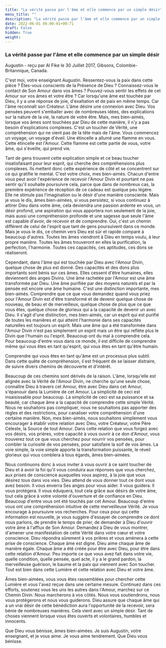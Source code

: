 ```yaml
---
title: "La vérité passe par l'âme et elle commence par un simple désir"
menu_title: ""
description: "La vérité passe par l'âme et elle commence par un simple désir"
date: 2022-06-01 06:00:01+00:71
draft: False
hidden: True
weight:
---
```

### La vérité passe par l'âme et elle commence par un simple désir

Augustin - reçu par Al Fike le 30 Juillet 2017, Gibsons, Colombie-Britannique, Canada.

C'est moi, votre enseignant Augustin. Ressentez-vous la paix dans cette pièce ? Êtes-vous conscients de la Présence de Dieu ? Connaissez-vous le contact de Son Amour dans vos âmes ? Pouvez-vous sentir les effets de cet Amour sur vos âmes et votre être ? Car lorsqu'une âme est touchée par Dieu, il y a une réponse de joie, d'exaltation et de paix en même temps. Car l'âme reconnaît son Créateur. L'âme désire une connexion avec Dieu. Vos pensées peuvent s'emballer avec de nombreuses idées, des explications sur la nature de la vie, la nature de votre être. Mais, mes bien-aimés, lorsque vos âmes sont touchées par Dieu de cette manière, il n'y a pas besoin d'explications complexes. C'est un toucher de Vérité, une compréhension qui ne vient pas de la tête mais de l'âme. Vous commencez un voyage, un voyage d'éveil. Une étincelle a allumé une flamme en vous. Cette étincelle est l'Amour. Cette flamme est cette partie de vous, votre âme, qui s'éveille, qui prend vie.

Tant de gens trouvent cette explication simple et ce beau toucher insatisfaisant pour leur esprit, qui cherche des compréhensions plus complexes. Ils mettent donc cette expérience de côté et se concentrent sur ce qui gratifie le mental. C'est votre choix, mes bien-aimés. Chacun d'entre vous peut avoir l'expérience de recevoir l'Amour Divin et pourtant ne pas sentir qu'il souhaite poursuivre cela, parce que dans de nombreux cas, la première expérience de réception de ce cadeau est quelque peu légère. Elle ne stimule pas l'imagination ou le désir d'une manière consciente. Mais je vous le dis, âmes bien-aimées, si vous persistez, si vous continuez à attirer Dieu dans votre âme, cela deviendra une passion ardente en vous, un désir profond, une aspiration qui vous apportera non seulement de la joie, mais aussi une compréhension profonde et une sagesse que seule l'âme est capable d'avoir, de recevoir et de comprendre. Oui, c'est un chemin différent de celui de l'esprit que tant de gens poursuivent dans ce monde. Mais je vous le dis, ce chemin vers Dieu est sûr et rapide comparé à beaucoup d'autres. Toutes les âmes viendront à Dieu en temps voulu, à leur propre manière. Toutes les âmes trouveront en elles la purification, la perfection, l'harmonie. Toutes ces capacités, ces aptitudes, ces dons se réaliseront.

Cependant, dans l'âme qui est touchée par Dieu avec l'Amour Divin, quelque chose de plus est donné. Des capacités et des dons plus importants sont bénis sur ces âmes. Elles cessent d'être humaines, elles deviennent des anges Divins. Une âme rachetée par l'Amour est une âme transformée par Dieu. Une âme purifiée par des moyens naturels et par la pensée est encore une âme humaine. C'est une distinction importante, mes bien-aimés. Comprendre que ce que vous demandez quand vous priez pour l'Amour Divin est d'être transformé et de devenir quelque chose de nouveau, de beau et de merveilleux, quelque chose de plus que ce que vous êtes, quelque chose de glorieux qui a la capacité de devenir un avec Dieu. Il s'agit d'une distinction, mes bien-aimés, car un esprit qui est purifié de toutes les manières et qui atteint l'harmonie dans ses capacités naturelles est toujours un esprit. Mais une âme qui a été transformée dans l'Amour Divin n'est pas simplement un esprit mais un être qui reflète plus le Divin que l'humain ou l'esprit. Beaucoup ont du mal à comprendre cela. Pour beaucoup d'entre vous dans ce monde, il est difficile de comprendre même qui vous êtes en tant qu'esprit, qui vous êtes en tant qu'être humain.

Comprendre qui vous êtes en tant qu'âme est un processus plus subtil. Dans cette quête de compréhension, il est fréquent de se laisser distraire, de suivre divers chemins de découverte et d'intérêt. 

Beaucoup de ces chemins sont dérivés de la raison. L'âme, lorsqu'elle est alignée avec la Vérité de l'Amour Divin, ne cherche qu'une seule chose, connaître Dieu à travers cet Amour, être avec Dieu dans cet Amour, s'épanouir dans la Lumière de cet Amour. La simplicité de ceci est insaisissable pour beaucoup. La simplicité de ceci est sa puissance et sa beauté, car chaque âme a la capacité de comprendre cette simple Vérité. Nous ne souhaitons pas compliquer, nous ne souhaitons pas apporter des règles et des restrictions, pour canaliser votre compréhension d'une certaine manière. Non, mes bien-aimés, nous souhaitons simplement vous encourager à établir votre relation avec Dieu, votre Créateur, votre Père Céleste, la Source de tout Amour. Dans cette relation que vous forgez avec vos désirs, vos prières, votre capacité à vous ouvrir à ce don d'Amour, vous trouverez tout ce que vous cherchez pour nourrir vos pensées, pour combler la curiosité de vos pensées, pour satisfaire la soif de vos âmes. La voie simple, la voie simple apporte la transformation puissante, le réveil glorieux qui vous comblera à tous égards, âmes bien-aimées.

Nous continuons donc à vous inviter à vous ouvrir à ce saint toucher de Dieu et à avoir la foi qu'il vous conduira aux réponses que vous cherchez, aux prises de conscience auxquelles vous aspirez, à la joie que vous désirez tous dans vos vies. Dieu attend de vous donner tout ce dont vous avez besoin. Il vous enverra Ses anges pour vous aider. Il vous guidera. Il vous protégera. Il vous éduquera, tout cela grâce aux désirs de votre âme, tout cela grâce à votre volonté d'ouverture et de confiance en Dieu. Beaucoup d'entre vous ont été touchés par cet Amour. Beaucoup d'entre vous ont une compréhension intuitive de cette merveilleuse Vérité. Je vous encourage à poursuivre vos recherches. Pour ceux pour qui cette information est nouvelle, je vous suggère d'essayer de comprendre ce dont nous parlons, de prendre le temps de prier, de demander à Dieu d'ouvrir votre âme à l'afflux de Son Amour. Demandez à Dieu de vous montrer, d'amener une manifestation de cette Vérité dans votre cœur et votre conscience. Dieu répondra sûrement à vos prières et vous amènera à cette prise de conscience. Chaque âme est digne. Dieu aime chaque âme de manière égale. Chaque âme a été créée pour être avec Dieu, pour être dans cette relation d'Amour. Peu importe ce que vous avez fait dans votre vie, quelle condition, quelle pensée, quel acte, il y a le grand pardon, la merveilleuse guérison, le baume et la paix qui viennent avec Son toucher. Tout est bien dans cette Lumière et cette relation avec Dieu et votre âme.

Âmes bien-aimées, vous vous êtes rassemblées pour chercher cette Lumière et vous l'avez reçue dans une certaine mesure. Continuez dans ces efforts, soutenez vous les uns les autres dans l'Amour, marchez sur ce Chemin Divin. Nous marcherons à vos côtés. Nous vous soutiendrons, nous vous protégerons et nous vous guiderons. Dieu assure que chaque âme qui a un vrai désir de cette bénédiction aura l'opportunité de la recevoir, sera bénie de nombreuses manières. Cela vient avec un simple désir. Tant de choses viennent lorsque vous êtes ouverts et volontaires, humbles et innocents.

Que Dieu vous bénisse, âmes bien-aimées. Je suis Augustin, votre enseignant, et je vous aime. Je vous aime tendrement. Que Dieu vous bénisse.

